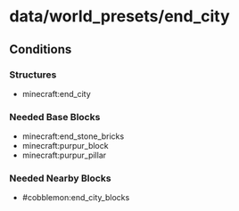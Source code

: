 # data/world_presets/end_city  
  
## Conditions  
  
### Structures  
  * minecraft:end_city
  
  
### Needed Base Blocks  
  * minecraft:end_stone_bricks
  * minecraft:purpur_block
  * minecraft:purpur_pillar
  
  
### Needed Nearby Blocks  
  * #cobblemon:end_city_blocks
  
